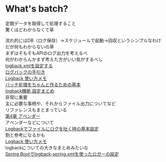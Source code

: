 # What's batch?
定期データを取得して処理すること  
驚くほどわからなくて草  
  
流れ的にはDB（ログ保存）→スケジュールで起動→回収というシンプルなわけだが何もわからないの草  
まずはそもそもAPIのログ出力を考えるべ  
何がわからんかまず考えた方がいい気がするべし  
[logback.xmlを設定する](https://javazuki.com/articles/slf4j-logback-usage.html)  
[ログバックの手引き](https://www.codeflow.site/ja/article/logback)  
[Logback 使い方メモ](https://qiita.com/opengl-8080/items/49719f2d35171f017aa9)  
[バッチ処理をちゃんと作るための基本](https://qiita.com/utisam/items/1d15f95c933b7d39c556#%E3%83%90%E3%83%83%E3%83%81%E5%87%A6%E7%90%86%E3%81%AE%E6%8A%BD%E8%B1%A1%E5%8C%96)  
[logback機能,設定まとめ](https://qiita.com/rubytomato@github/items/93770f827e46cc7e684f#fileappender)  
非常に重要  
主に必要な事柄や、それからファイル出力についてなど  
リファレンスもまとまっている  
[第4章 アペンダー](http://logback.qos.ch/manual/appenders_ja.html)  
アペンダーなどについて  
[Logbackでファイルにログを吐く時の基本設定](https://qiita.com/joe_hrmn/items/356f1e2b05cb90241414)  
割と参考になるかも  
[Logback 使い方メモ](https://qiita.com/opengl-8080/items/49719f2d35171f017aa9)  
logbackについての大きなまとめみたいな  
[Spring Bootでlogback-spring.xmlを使ったロガーの設定](https://tomokazu-kozuma.com/setting-loggers-using-logback-spring-xml-in-spring-boot/)
[]()
[]()
[]()
[]()
[]()
